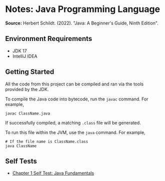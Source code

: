 # Notes: Java Programming Language

**Source:** Herbert Schildt. (2022). "Java: A Beginner's Guide, Ninth Edition".

## Environment Requirements

- JDK 17
- IntelliJ IDEA

## Getting Started

All the code from this project can be compiled and ran via the tools provided by the JDK.

To compile the Java code into bytecode, run the `javac` command. For example,

```shell
javac ClassName.java
```

If successfully compiled, a matching `.class` file will be generated.

To run this file within the JVM, use the `java` command. For example,

```shell
# If the file name is ClassName.class
java ClassName
```

## Self Tests

- [Chapter 1 Self Test: Java Fundamentals](01_java-fundamentals/01-self-test.md)
